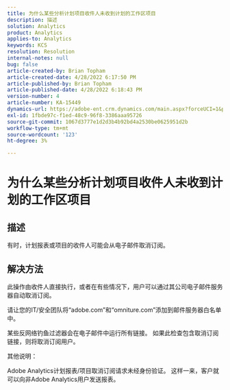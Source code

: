 ```yaml
---
title: 为什么某些分析计划项目收件人未收到计划的工作区项目
description: 描述
solution: Analytics
product: Analytics
applies-to: Analytics
keywords: KCS
resolution: Resolution
internal-notes: null
bug: false
article-created-by: Brian Topham
article-created-date: 4/28/2022 6:17:50 PM
article-published-by: Brian Topham
article-published-date: 4/28/2022 6:18:43 PM
version-number: 4
article-number: KA-15449
dynamics-url: https://adobe-ent.crm.dynamics.com/main.aspx?forceUCI=1&pagetype=entityrecord&etn=knowledgearticle&id=9a1ed07d-1fc7-ec11-a7b6-0022480a1b03
exl-id: 1fbde97c-f1ed-48c9-96f8-3386aaa95726
source-git-commit: 1067d3777e1d2d3b4b92bd4a2530be0625951d2b
workflow-type: tm+mt
source-wordcount: '123'
ht-degree: 3%

---
```


# 为什么某些分析计划项目收件人未收到计划的工作区项目

## 描述


有时，计划报表或项目的收件人可能会从电子邮件取消订阅。


## 解决方法


此操作由收件人直接执行，或者在有些情况下，用户可以通过其公司电子邮件服务器自动取消订阅。

请让您的IT/安全团队将“adobe.com”和“omniture.com”添加到邮件服务器白名单中。

某些反网络钓鱼过滤器会在电子邮件中运行所有链接。 如果此检查包含取消订阅链接，则将取消订阅用户。



其他说明：

Adobe Analytics计划报表/项目取消订阅请求未经身份验证。 这样一来，客户就可以向非Adobe Analytics用户发送报表。
